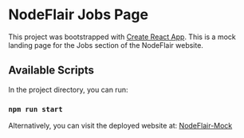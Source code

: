 # NodeFlair Jobs Page

This project was bootstrapped with [Create React App](https://github.com/facebook/create-react-app).
This is a mock landing page for the Jobs section of the NodeFlair website.

## Available Scripts

In the project directory, you can run:

### `npm run start`

Alternatively, you can visit the deployed website at: [NodeFlair-Mock](https://nodeflair-mock-sigma.vercel.app/)
